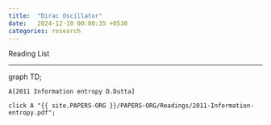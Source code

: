 ```yaml
---
title:  "Dirac Oscillator"
date:   2024-12-10 00:00:35 +0530
categories: research
---
```


Reading List

---
<div class="mermaid">
graph TD;

    A[2011 Information entropy D.Dutta] 

    click A "{{ site.PAPERS-ORG }}/PAPERS-ORG/Readings/2011-Information-entropy.pdf";
</div>

    
    
